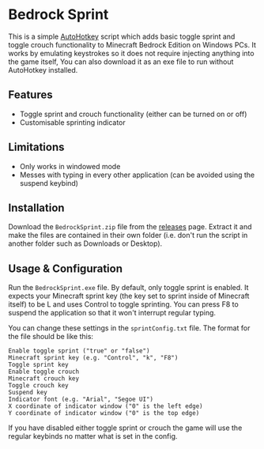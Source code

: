 # Bedrock Sprint

This is a simple [AutoHotkey](https://www.autohotkey.com/ "AutoHotkey") script which adds basic toggle sprint and toggle crouch functionality to Minecraft Bedrock Edition on Windows PCs. It works by emulating keystrokes so it does not require injecting anything into the game itself, You can also download it as an exe file to run without AutoHotkey installed.

## Features

- Toggle sprint and crouch functionality (either can be turned on or off)
- Customisable sprinting indicator

## Limitations

- Only works in windowed mode
- Messes with typing in every other application (can be avoided using the suspend keybind)

## Installation

Download the `BedrockSprint.zip` file from the [releases](https://github.com/shock59/bedrock-sprint/releases) page. Extract it and make  the files are contained in their own folder (i.e. don't run the script in another folder such as Downloads or Desktop).

## Usage & Configuration

Run the `BedrockSprint.exe` file. By default, only toggle sprint is enabled. It expects your Minecraft sprint key (the key set to sprint inside of Minecraft itself) to be L and uses Control to toggle sprinting. You can press F8 to suspend the application so that it won't interrupt regular typing.

You can change these settings in the `sprintConfig.txt` file. The format for the file should be like this:

```
Enable toggle sprint ("true" or "false")
Minecraft sprint key (e.g. "Control", "k", "F8")
Toggle sprint key
Enable toggle crouch
Minecraft crouch key
Toggle crouch key
Suspend key
Indicator font (e.g. "Arial", "Segoe UI")
X coordinate of indicator window ("0" is the left edge)
Y coordinate of indicator window ("0" is the top edge)
```

If you have disabled either toggle sprint or crouch the game will use the regular keybinds no matter what is set in the config.